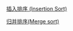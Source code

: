 [插入排序 (Insertion Sort)](http://zh.wikipedia.org/wiki/%E6%8F%92%E5%85%A5%E6%8E%92%E5%BA%8F)

[归并排序(Merge sort)](http://zh.wikipedia.org/wiki/%E5%BD%92%E5%B9%B6%E6%8E%92%E5%BA%8F)
